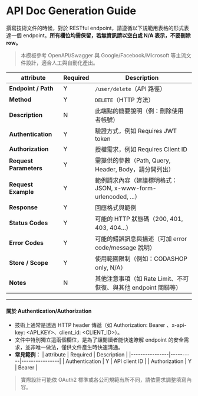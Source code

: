 # API Doc Generation Guide

撰寫技術文件的時候，對於 RESTful endpoint，請遵循以下規範用表格的形式表達一個 endpoint。**所有欄位均需保留，若無資訊請以空白或 N/A 表示，不要刪除 row。**

> 本模板參考 OpenAPI/Swagger 與 Google/Facebook/Microsoft 等主流文件設計，適合人工與自動化產出。

| attribute              | Required | Description                         |
| ---------------------- | -------- | ----------------------------------- |
| **Endpoint / Path**    |     Y    | `/user/delete`（API 路徑）              |
| **Method**             |     Y    | `DELETE`（HTTP 方法）                   |
| **Description**        |     N    | 此端點的簡要說明（例：刪除使用者帳號）          |
| **Authentication**     |     Y    | 驗證方式，例如 Requires JWT token          |
| **Authorization**      |     Y    | 授權需求，例如 Requires Client ID          |
| **Request Parameters** |     Y    | 需提供的參數（Path, Query, Header, Body，請分開列出）   |
| **Request Example**    |     Y    | 範例請求內容（建議標明格式：JSON, x-www-form-urlencoded, ...）|
| **Response**           |     Y    | 回應格式與範例                             |
| **Status Codes**       |     Y    | 可能的 HTTP 狀態碼（200, 401, 403, 404...） |
| **Error Codes**        |     Y    | 可能的錯誤訊息與描述（可加 error code/message 說明）                      |
| **Store / Scope**      |     Y    | 使用範圍限制（例如：CODASHOP only, N/A）            |
| **Notes**              |     N    | 其他注意事項（如 Rate Limit、不可恢復、與其他 endpoint 關聯等） |

---

#### 關於 Authentication/Authorization 
- 技術上通常是透過 HTTP header 傳遞（如 Authorization: Bearer <JWT>、x-api-key: <API_KEY>、client_id: <CLIENT_ID>）。
- 文件中特別獨立這兩個欄位，是為了讓閱讀者能快速瞭解 endpoint 的安全需求，並非唯一做法，僅供文件產生時快速溝通。
- **常見範例：**
    | attribute      | Required | Description     |
    |----------------|----------|----------------|
    | Authentication | Y        | API client ID  | 
    | Authorization  | Y        | Bearer <JWT>   |

> 實際設計可能依 OAuth2 標準或各公司規範有所不同，請依需求調整填寫內容。
